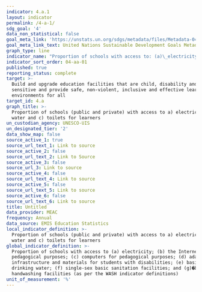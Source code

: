 ```yaml
---
indicator: 4.a.1
layout: indicator
permalink: /4-a-1/
sdg_goal: '4'
data_non_statistical: false
goal_meta_link: 'https://unstats.un.org/sdgs/metadata/files/Metadata-04-0A-01.pdf'
goal_meta_link_text: United Nations Sustainable Development Goals Metadata (pdf 210kB)
graph_type: line
indicator_name: "Proportion of schools with access to: (a)\_electricity; (b) the Internet for pedagogical purposes; (c) computers for pedagogical purposes; (d)\_adapted infrastructure and materials for students with disabilities; (e) basic drinking water; (f) single-sex basic sanitation facilities; and (g) basic handwashing facilities (as per the WASH indicator definitions)"
indicator_sort_order: 04-aa-01
published: true
reporting_status: complete
target: >-
  Build and upgrade education facilities that are child, disability and gender
  sensitive and provide safe, non-violent, inclusive and effective learning
  environments for all
target_id: 4.a
graph_title: >-
  Proportion of schools (public and private) with access to a) electricity  b)
  water and c) toilets for learners
un_custodian_agency: UNESCO-UIS
un_designated_tier: '2'
data_show_map: false
source_active_1: true
source_url_text_1: Link to source
source_active_2: false
source_url_text_2: Link to Source
source_active_3: false
source_url_3: Link to source
source_active_4: false
source_url_text_4: Link to source
source_active_5: false
source_url_text_5: Link to source
source_active_6: false
source_url_text_6: Link to source
title: Untitled
data_provider: MEAC
frequency: Annual
data_source: EMIS Education Statistics
local_indicator_definition: >-
  Proportion of schools (public and private) with access to a) electricity  b)
  water and c) toilets for learners
global_indicator_definition: >-
  Proportion of schools with access to (a) electricity; (b) the Internet for
  pedagogical purposes; (c) computers for pedagogical purposes; (d) adapted
  infrastructure and materials for students with disabilities; (e) basic
  drinking water; (f) single-sex basic sanitation facilities; and (g)�basic
  handwashing facilities (as per the WASH indicator definitions)
unit_of_measurement: '%'
---
```

